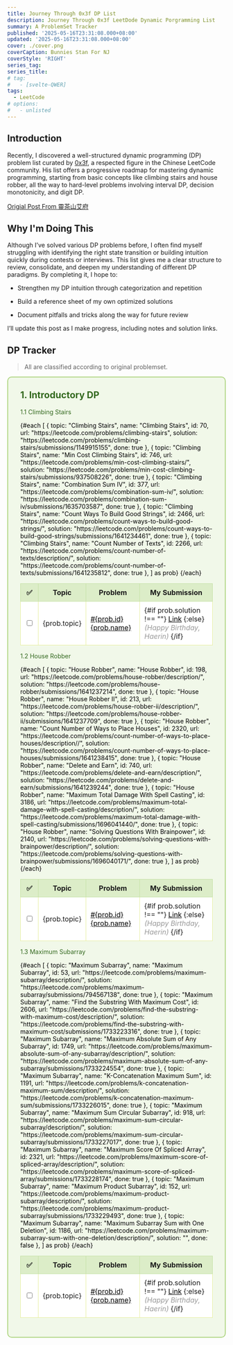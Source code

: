 ```yaml
---
title: Journey Through 0x3f DP List
description: Journey Through 0x3f LeetDode Dynamic Porgramming List
summary: A ProblemSet Tracker
published: '2025-05-16T23:31:08.000+08:00'
updated: '2025-05-16T23:31:08.000+08:00'
cover: ./cover.png
coverCaption: Bunnies Stan For NJ
coverStyle: 'RIGHT'
series_tag:
series_title:
# tag:
#   - [svelte-QWER]
tags:
  - LeetCode
# options:
#   - unlisted
---
```


## Introduction

Recently, I discovered a well-structured dynamic programming (DP) problem list curated by [0x3f](https://github.com/EndlessCheng), a respected figure in the Chinese LeetCode community. His list offers a progressive roadmap for mastering dynamic programming, starting from basic concepts like climbing stairs and house robber, all the way to hard-level problems involving interval DP, decision monotonicity, and digit DP.

[Origial Post From 靈茶山艾府](https://leetcode.cn/discuss/post/3581838/fen-xiang-gun-ti-dan-dong-tai-gui-hua-ru-007o/)

## Why I'm Doing This

Although I’ve solved various DP problems before, I often find myself struggling with identifying the right state transition or building intuition quickly during contests or interviews. This list gives me a clear structure to review, consolidate, and deepen my understanding of different DP paradigms. By completing it, I hope to:

 - Strengthen my DP intuition through categorization and repetition

 - Build a reference sheet of my own optimized solutions

 - Document pitfalls and tricks along the way for future review

I’ll update this post as I make progress, including notes and solution links.

## DP Tracker

> All are classified according to original problemset.

<div style="color: #000 !important;">
<tbody style="color: #000 !important;">
<!-- DP Problem Tracker -->
<div style="padding: 2em; margin: 1em 0; background: #f1f8e9; border: 2px solid #aed581; border-radius: 10px;">
  <h2 style="margin-top:0; color: #33691e;">1. Introductory DP</h2>
  <p style="color: #33691e;">1.1 Climbing Stairs </p>

  <table style="width: 100%; border-collapse: collapse; background: #ffffff;">
    <thead style="background-color: #dcedc8;">
      <tr>
        <th style="padding: 10px; border: 1px solid #c5e1a5;">✅</th>
        <th style="padding: 10px; border: 1px solid #c5e1a5;">Topic</th>
        <th style="padding: 10px; border: 1px solid #c5e1a5;">Problem</th>
        <th style="padding: 10px; border: 1px solid #c5e1a5;"> My Submission </th>
      </tr>
    </thead>
    <tbody>
      {#each [
        {
          topic: "Climbing Stairs",
          name: "Climbing Stairs",
          id: 70,
          url: "https://leetcode.com/problems/climbing-stairs",
          solution: "https://leetcode.com/problems/climbing-stairs/submissions/1149915155",
          done: true
        },
        {
          topic: "Climbing Stairs",
          name: "Min Cost Climbing Stairs",
          id: 746,
          url: "https://leetcode.com/problems/min-cost-climbing-stairs/",
          solution: "https://leetcode.com/problems/min-cost-climbing-stairs/submissions/937508226",
          done: true
        },
        {
          topic: "Climbing Stairs",
          name: "Combination Sum IV",
          id: 377,
          url: "https://leetcode.com/problems/combination-sum-iv/",
          solution: "https://leetcode.com/problems/combination-sum-iv/submissions/1635703587",
          done: true
        },
        {
          topic: "Climbing Stairs",
          name: "Count Ways To Build Good Strings",
          id: 2466,
          url: "https://leetcode.com/problems/count-ways-to-build-good-strings/",
          solution: "https://leetcode.com/problems/count-ways-to-build-good-strings/submissions/1641234461",
          done: true
        },
        {
          topic: "Climbing Stairs",
          name: "Count Number of Texts",
          id: 2266,
          url: "https://leetcode.com/problems/count-number-of-texts/description/",
          solution: "https://leetcode.com/problems/count-number-of-texts/submissions/1641235812",
          done: true
        },
      ] as prob}
      <tr>
        <td style="text-align: center; padding: 10px; border: 1px solid #e6ee9c;">
          <input type="checkbox" bind:checked={prob.done} />
        </td>
        <td style="padding: 10px; border: 1px solid #e6ee9c;"> {prob.topic} </td>
        <td style="padding: 10px; border: 1px solid #e6ee9c;">
          <a href={prob.url} target="_blank" style="color: #000 !important;"> #{prob.id} {prob.name} </a>
        </td>
        <td style="padding: 10px; border: 1px solid #e6ee9c;">
          {#if prob.solution !== ""}
            <a href={prob.solution} target="_blank" style="color: #000 !important;"> Link</a>
          {:else}
            <em style="color: #999;">(Happy Birthday, Haerin)</em>
          {/if}
        </td>
      </tr>
      {/each}
    </tbody>
  </table>

  <p style="color: #33691e;">1.2 House Robber </p>

  <table style="width: 100%; border-collapse: collapse; background: #ffffff;">
    <thead style="background-color: #dcedc8;">
      <tr>
        <th style="padding: 10px; border: 1px solid #c5e1a5;">✅</th>
        <th style="padding: 10px; border: 1px solid #c5e1a5;">Topic</th>
        <th style="padding: 10px; border: 1px solid #c5e1a5;">Problem</th>
        <th style="padding: 10px; border: 1px solid #c5e1a5;"> My Submission </th>
      </tr>
    </thead>
    <tbody>
      {#each [
        {
          topic: "House Robber",
          name: "House Robber",
          id: 198,
          url: "https://leetcode.com/problems/house-robber/description/",
          solution: "https://leetcode.com/problems/house-robber/submissions/1641237214",
          done: true
        },
        {
          topic: "House Robber",
          name: "House Robber II",
          id: 213,
          url: "https://leetcode.com/problems/house-robber-ii/description/",
          solution: "https://leetcode.com/problems/house-robber-ii/submissions/1641237709",
          done: true
        },
        {
          topic: "House Robber",
          name: "Count Number of Ways to Place Houses",
          id: 2320,
          url: "https://leetcode.com/problems/count-number-of-ways-to-place-houses/description//",
          solution: "https://leetcode.com/problems/count-number-of-ways-to-place-houses/submissions/1641238415",
          done: true
        },
        {
          topic: "House Robber",
          name: "Delete and Earn",
          id: 740,
          url: "https://leetcode.com/problems/delete-and-earn/description/",
          solution: "https://leetcode.com/problems/delete-and-earn/submissions/1641239244",
          done: true
        },
        {
          topic: "House Robber",
          name: "Maximum Total Damage With Spell Casting",
          id: 3186,
          url: "https://leetcode.com/problems/maximum-total-damage-with-spell-casting/description/",
          solution: "https://leetcode.com/problems/maximum-total-damage-with-spell-casting/submissions/1696041440/",
          done: true
        },
        {
          topic: "House Robber",
          name: "Solving Questions With Brainpower",
          id: 2140,
          url: "https://leetcode.com/problems/solving-questions-with-brainpower/description/",
          solution: "https://leetcode.com/problems/solving-questions-with-brainpower/submissions/1696040171/",
          done: true
        },
      ] as prob}
      <tr>
        <td style="text-align: center; padding: 10px; border: 1px solid #e6ee9c;">
          <input type="checkbox" bind:checked={prob.done} />
        </td>
        <td style="padding: 10px; border: 1px solid #e6ee9c;"> {prob.topic} </td>
        <td style="padding: 10px; border: 1px solid #e6ee9c;">
          <a href={prob.url} target="_blank" style="color: #000 !important;"> #{prob.id} {prob.name} </a>
        </td>
        <td style="padding: 10px; border: 1px solid #e6ee9c;">
          {#if prob.solution !== ""}
            <a href={prob.solution} target="_blank" style="color: #000 !important;"> Link</a>
          {:else}
            <em style="color: #999;">(Happy Birthday, Haerin)</em>
          {/if}
        </td>
      </tr>
      {/each}
    </tbody>
  </table>

  <p style="color: #33691e;">1.3 Maximum Subarray </p>

  <table style="width: 100%; border-collapse: collapse; background: #ffffff;">
    <thead style="background-color: #dcedc8;">
      <tr>
        <th style="padding: 10px; border: 1px solid #c5e1a5;">✅</th>
        <th style="padding: 10px; border: 1px solid #c5e1a5;">Topic</th>
        <th style="padding: 10px; border: 1px solid #c5e1a5;">Problem</th>
        <th style="padding: 10px; border: 1px solid #c5e1a5;"> My Submission </th>
      </tr>
    </thead>
    <tbody>
      {#each [
        {
          topic: "Maximum Subarray",
          name: "Maximum Subarray",
          id: 53,
          url: "https://leetcode.com/problems/maximum-subarray/description/",
          solution: "https://leetcode.com/problems/maximum-subarray/submissions/794567138",
          done: true
        },
        {
          topic: "Maximum Subarray",
          name: "Find the Substring With Maximum Cost",
          id: 2606,
          url: "https://leetcode.com/problems/find-the-substring-with-maximum-cost/description/",
          solution: "https://leetcode.com/problems/find-the-substring-with-maximum-cost/submissions/1733223316",
          done: true
        },
        {
          topic: "Maximum Subarray",
          name: "Maximum Absolute Sum of Any Subarray",
          id: 1749,
          url: "https://leetcode.com/problems/maximum-absolute-sum-of-any-subarray/description/",
          solution: "https://leetcode.com/problems/maximum-absolute-sum-of-any-subarray/submissions/1733224554",
          done: true
        },
        {
          topic: "Maximum Subarray",
          name: "K-Concatenation Maximum Sum",
          id: 1191,
          url: "https://leetcode.com/problems/k-concatenation-maximum-sum/description/",
          solution: "https://leetcode.com/problems/k-concatenation-maximum-sum/submissions/1733226015",
          done: true
        },
        {
          topic: "Maximum Subarray",
          name: "Maximum Sum Circular Subarray",
          id: 918,
          url: "https://leetcode.com/problems/maximum-sum-circular-subarray/description/",
          solution: "https://leetcode.com/problems/maximum-sum-circular-subarray/submissions/1733227017",
          done: true
        },
        {
          topic: "Maximum Subarray",
          name: "Maximum Score Of Spliced Array",
          id: 2321,
          url: "https://leetcode.com/problems/maximum-score-of-spliced-array/description/",
          solution: "https://leetcode.com/problems/maximum-score-of-spliced-array/submissions/1733228174",
          done: true
        },
        {
          topic: "Maximum Subarray",
          name: "Maximum Product Subarray",
          id: 152,
          url: "https://leetcode.com/problems/maximum-product-subarray/description/",
          solution: "https://leetcode.com/problems/maximum-product-subarray/submissions/1733229493",
          done: true
        },
        {
          topic: "Maximum Subarray",
          name: "Maximum Subarray Sum with One Deletion",
          id: 1186,
          url: "https://leetcode.com/problems/maximum-subarray-sum-with-one-deletion/description/",
          solution: "",
          done: false
        },
      ] as prob}
      <tr>
        <td style="text-align: center; padding: 10px; border: 1px solid #e6ee9c;">
          <input type="checkbox" bind:checked={prob.done} />
        </td>
        <td style="padding: 10px; border: 1px solid #e6ee9c;"> {prob.topic} </td>
        <td style="padding: 10px; border: 1px solid #e6ee9c;">
          <a href={prob.url} target="_blank" style="color: #000 !important;"> #{prob.id} {prob.name} </a>
        </td>
        <td style="padding: 10px; border: 1px solid #e6ee9c;">
          {#if prob.solution !== ""}
            <a href={prob.solution} target="_blank" style="color: #000 !important;"> Link</a>
          {:else}
            <em style="color: #999;">(Happy Birthday, Haerin)</em>
          {/if}
        </td>
      </tr>
      {/each}
    </tbody>
  </table>
</div>
